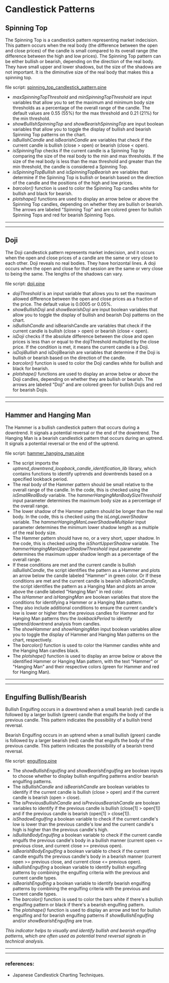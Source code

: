 # Candlestick Patterns

## Spinning Top

The Spinning Top is a candlestick pattern representing market indecision.
This pattern occurs when the real body (the difference between the open and close prices) of the candle is small compared to its overall range (the difference between the high and low prices).
The Spinning Top pattern can be either bullish or bearish, depending on the direction of the real body.
They have small upper and lower shadows, but the size of the shadows are not important.
It is the diminutive size of the real body that makes this a spinning top.

file script: [spinning_top_candlestick_pattern.pine](spinning_top_candlestick_pattern.pine)

- *maxSpinningTopThreshold* and *minSpinningTopThreshold* are input variables that allow you to set the maximum and minimum body size thresholds as a percentage of the overall range of the candle. The default values are 0.55 (55%) for the max threshold and 0.21 (21%) for the min threshold.
- *showBullishSpinningTop* and *showBearishSpinningTop* are input boolean variables that allow you to toggle the display of bullish and bearish Spinning Top patterns on the chart.
- *isBullishCandle* and *isBearishCandle* are variables that check if the current candle is bullish (close > open) or bearish (close < open).
- *isSpinningTop* checks if the current candle is a Spinning Top by comparing the size of the real body to the min and max thresholds. If the size of the real body is less than the max threshold and greater than the min threshold, the candle is considered a Spinning Top.
- *isSpinningTopBullish* and *isSpinningTopBearish* are variables that determine if the Spinning Top is bullish or bearish based on the direction of the candle and the positions of the high and low prices.
- *barcolor()* function is used to color the Spinning Top candles white for bullish and black for bearish.
- *plotshape()* functions are used to display an arrow below or above the Spinning Top candles, depending on whether they are bullish or bearish. The arrows are labeled "Spinning Top" and are colored green for bullish Spinning Tops and red for bearish Spinning Tops.
___
___

## Doji

The Doji candlestick pattern represents market indecision, and it occurs when the open and close prices of a candle are the same or very close to each other.
Doji reveals no real bodies.
They have horizontal lines.
A doji occurs when the open and close for that session are the same or very close to being the same.
The lengths of the shadows can vary.

file script: [doji.pine](doji.pine)

- *dojiThreshold* is an input variable that allows you to set the maximum allowed difference between the open and close prices as a fraction of the price. The default value is 0.0005 or 0.05%.
- *showBullishDoji* and *showBearishDoji* are input boolean variables that allow you to toggle the display of bullish and bearish Doji patterns on the chart.
- *isBullishCandle* and isBearishCandle are variables that check if the current candle is bullish (close > open) or bearish (close < open).
- *isDoji* checks if the absolute difference between the close and open prices is less than or equal to the dojiThreshold multiplied by the close price. If the condition is met, it means the current candle is a Doji.
- *isDojiBullish* and isDojiBearish are variables that determine if the Doji is bullish or bearish based on the direction of the candle.
- *barcolor()* function is used to color the Doji candles white for bullish and black for bearish.
- *plotshape()* functions are used to display an arrow below or above the Doji candles, depending on whether they are bullish or bearish. The arrows are labeled "Doji" and are colored green for bullish Dojis and red for bearish Dojis.
___
___

## Hammer and Hanging Man

The Hammer is a bullish candlestick pattern that occurs during a downtrend. It signals a potential reversal or the end of the downtrend. 
The Hanging Man is a bearish candlestick pattern that occurs during an uptrend. It signals a potential reversal or the end of the uptrend.

file script: [hammer_hanging_man.pine](hammer_hanging_man.pine)

- The script imports the *uptrend_downtrend_loopback_candle_identification_lib* library, which contains functions to identify uptrends and downtrends based on a specified lookback period.
- The real body of the Hammer pattern should be small relative to the overall range of the candle. In the code, this is checked using the *isSmallRealBody* variable. The *hammerHangingManBodySizeThreshold* input parameter determines the maximum body size as a percentage of the overall range.
- The lower shadow of the Hammer pattern should be longer than the real body. In the code, this is checked using the *isLongLowerShadow* variable. The *hammerHangingManLowerShadowMultiplier* input parameter determines the minimum lower shadow length as a multiple of the real body size.
- The Hammer pattern should have no, or a very short, upper shadow. In the code, this is checked using the *isShortUpperShadow* variable. The *hammerHangingManUpperShadowThreshold* input parameter determines the maximum upper shadow length as a percentage of the overall range.
- If these conditions are met and the current candle is bullish *isBullishCandle*, the script identifies the pattern as a Hammer and plots an arrow below the candle labeled "Hammer" in green color. 
Or If these conditions are met and the current candle is bearish *isBearishCandle*, the script identifies the pattern as a Hanging Man and plots an arrow above the candle labeled "Hanging Man" in red color.
- The *isHammer* and *isHangingMan* are boolean variables that store the conditions for identifying a Hammer or a Hanging Man pattern.
- They also include additional conditions to ensure the current candle's low is lower or higher than the previous candles for Hammer and for Hanging Man patterns thru the *lookbackPeriod* to identify uptrend/downtrend analysis from candles.
- The *showHammer* and *showHangingMan* input boolean variables allow you to toggle the display of Hammer and Hanging Man patterns on the chart, respectively.
- The *barcolor()* function is used to color the Hammer candles white and the Hanging Man candles black.
- The *plotshape()* function is used to display an arrow below or above the identified Hammer or Hanging Man pattern, with the text "Hammer" or "Hanging Man" and their respective colors (green for Hammer and red for Hanging Man).
___
___

## Engulfing Bullish/Bearish

Bullish Engulfing occurs in a downtrend when a small bearish (red) candle is followed by a larger bullish (green) candle that engulfs the body of the previous candle. This pattern indicates the possibility of a bullish trend reversal.

Bearish Engulfing occurs in an uptrend when a small bullish (green) candle is followed by a larger bearish (red) candle that engulfs the body of the previous candle. This pattern indicates the possibility of a bearish trend reversal.

file script: [engulfing.pine](engulfing.pine)

- The *showBullishEngulfing* and *showBearishEngulfing* are boolean inputs to choose whether to display bullish engulfing patterns and/or bearish engulfing patterns.
- The *isBullishCandle* and *isBearishCandle* are boolean variables to identify if the current candle is bullish (close > open) and if the current candle is bearish (open > close).
- The *isPreviousBullishCandle* and *isPreviousBearishCandle* are boolean variables to identify if the previous candle is bullish (close[1] > open[1]) and if the previous candle is bearish (open[1] > close[1]).
- *isShadowEngulfing* a boolean variable to check if the current candle's low is lower than the previous candle's low and the current candle's high is higher than the previous candle's high.
- *isBullishBodyEngulfing* a boolean variable to check if the current candle engulfs the previous candle's body in a bullish manner (current open <= previous close, and current close >= previous open).
- *isBearishBodyEngulfing* a boolean variable to check if the current candle engulfs the previous candle's body in a bearish manner (current open >= previous close, and current close <= previous open).
- *isBullishEngulfing* a boolean variable to identify bullish engulfing patterns by combining the engulfing criteria with the previous and current candle types.
- *isBearishEngulfing* a boolean variable to identify bearish engulfing patterns by combining the engulfing criteria with the previous and current candle types.
- The *barcolor()* function is used to color the bars white if there's a bullish engulfing pattern or black if there's a bearish engulfing pattern.
- The *plotshape()* function is used to display an arrow and text for bullish engulfing and for bearish engulfing patterns if *showBullishEngulfing* and/or *showBearishEngulfing* are true.

_This indicator helps to visually and identify bullish and bearish engulfing patterns, which are often used as potential trend reversal signals in technical analysis._
___
___

### references:

- Japanese Candlestick Charting Techniques.